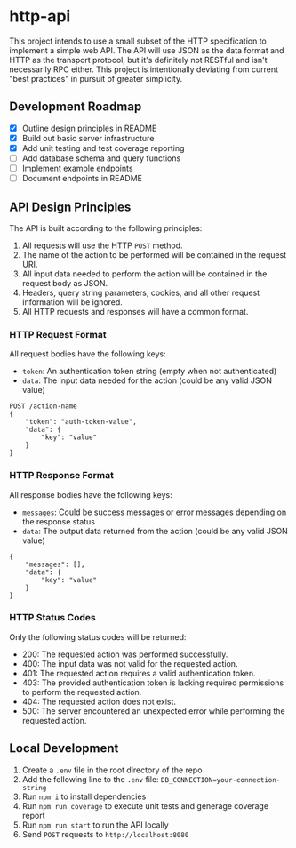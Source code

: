 # http-api

This project intends to use a small subset of the HTTP specification to implement a simple web API. The API will use JSON as the data format and HTTP as the transport protocol, but it's definitely not RESTful and isn't necessarily RPC either. This project is intentionally deviating from current "best practices" in pursuit of greater simplicity.

## Development Roadmap

- [x] Outline design principles in README
- [x] Build out basic server infrastructure
- [x] Add unit testing and test coverage reporting
- [ ] Add database schema and query functions
- [ ] Implement example endpoints
- [ ] Document endpoints in README

## API Design Principles

The API is built according to the following principles:

1. All requests will use the HTTP `POST` method.
2. The name of the action to be performed will be contained in the request URI.
3. All input data needed to perform the action will be contained in the request body as JSON.
4. Headers, query string parameters, cookies, and all other request information will be ignored.
5. All HTTP requests and responses will have a common format.

### HTTP Request Format

All request bodies have the following keys:

- `token`: An authentication token string (empty when not authenticated)
- `data`: The input data needed for the action (could be any valid JSON value)

```
POST /action-name
{
    "token": "auth-token-value",
    "data": {
        "key": "value"
    }
}
```

### HTTP Response Format

All response bodies have the following keys:

- `messages`: Could be success messages or error messages depending on the response status
- `data`: The output data returned from the action (could be any valid JSON value)

```
{
    "messages": [],
    "data": {
        "key": "value"
    }
}
```

### HTTP Status Codes

Only the following status codes will be returned:

- 200: The requested action was performed successfully.
- 400: The input data was not valid for the requested action.
- 401: The requested action requires a valid authentication token.
- 403: The provided authentication token is lacking required permissions to perform the requested action.
- 404: The requested action does not exist.
- 500: The server encountered an unexpected error while performing the requested action.

## Local Development

1. Create a `.env` file in the root directory of the repo
2. Add the following line to the `.env` file: `DB_CONNECTION=your-connection-string`
3. Run `npm i` to install dependencies
4. Run `npm run coverage` to execute unit tests and generage coverage report
5. Run `npm run start` to run the API locally
6. Send `POST` requests to `http://localhost:8080`